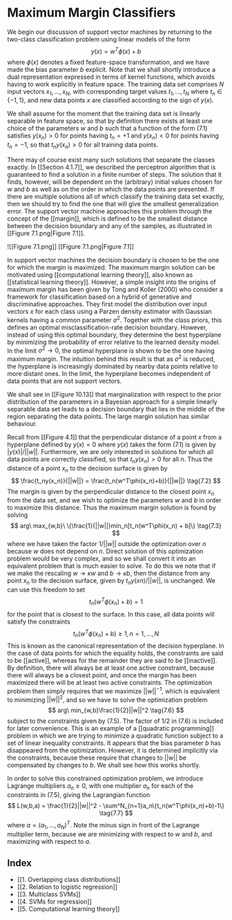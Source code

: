 # Maximum Margin Classifiers
We begin our discussion of support vector machines by returning to the two-class
classification problem using linear models of the form
$$
y(x) = w^T\phi(x)+b
\tag{7.1}
$$
where $\phi(x)$ denotes a fixed feature-space transformation, and we have made the
bias parameter *b* explicit. Note that we shall shortly introduce a dual representation
expressed in terms of kernel functions, which avoids having to work explicitly in
feature space. The training data set comprises *N* input vectors $x_1, . . . , x_N$, with
corresponding target values $t_1, . . . , t_N$ where $t_n \in \{−1, 1\}$, and new data points *x*
are classified according to the sign of $y(x)$.

We shall assume for the moment that the training data set is linearly separable in
feature space, so that by definition there exists at least one choice of the parameters *w* and *b* such that a function of the form (7.1) satisfies $y(x_n) > 0$ for points having  $t_n = +1$ and $y(x_n) < 0$ for points having $t_n = −1$, so that $t_ny(x_n) > 0$ for all training data points.

There may of course exist many such solutions that separate the classes exactly.
In [[Section 4.1.7]], we described the perceptron algorithm that is guaranteed to find
a solution in a finite number of steps. The solution that it finds, however, will be
dependent on the (arbitrary) initial values chosen for *w* and *b* as well as on the
order in which the data points are presented. If there are multiple solutions all of
which classify the training data set exactly, then we should try to find the one that
will give the smallest generalization error. The support vector machine approaches
this problem through the concept of the [[margin]], which is defined to be the smallest
distance between the decision boundary and any of the samples, as illustrated in
[[Figure 7.1.png|Figure 7.1]].

![[Figure 7.1.png]]
[[Figure 7.1.png|Figure 7.1]]

In support vector machines the decision boundary is chosen to be the one for
which the margin is maximized. The maximum margin solution can be motivated using [[computational learning theory]], also known as [[statistical learning theory]]. However, a simple insight into the origins of maximum margin has been given by Tong and Koller (2000) who consider a framework for classification based on a hybrid of generative and discriminative approaches. They first model the distribution over input vectors *x* for each class using a Parzen density estimator with Gaussian kernels having a common parameter $\sigma^2$. Together with the class priors, this defines an optimal misclassification-rate decision boundary. However, instead of using this optimal boundary, they determine the best hyperplane by minimizing the probability of error relative to the learned density model. In the limit $\sigma^2 \rightarrow 0$, the optimal hyperplane is shown to be the one having maximum margin. The intuition behind this result is that as $\sigma^2$ is reduced, the hyperplane is increasingly dominated by nearby data points relative to more distant ones. In the limit, the hyperplane becomes independent of data points that are not support vectors.

We shall see in [[Figure 10.13]] that marginalization with respect to the prior distribution of the parameters in a Bayesian approach for a simple linearly separable data set leads to a decision boundary that lies in the middle of the region separating the data points. The large margin solution has similar behaviour.

Recall from [[Figure 4.1]] that the perpendicular distance of a point *x* from a hyperplane defined by $y(x) = 0$ where $y(x)$ takes the form (7.1) is given by $|y(x)|/||w||$. Furthermore, we are only interested in solutions for which all data points are correctly classified, so that $t_ny(x_n) > 0$ for all n. Thus the distance of a point $x_n$ to the decision surface is given by
$$
\frac{t_ny(x_n)}{||w||} = \frac{t_n(w^T\phi(x_n)+b)}{||w||}
\tag{7.2}
$$
The margin is given by the perpendicular distance to the closest point $x_n$ from the
data set, and we wish to optimize the parameters *w* and *b* in order to maximize this
distance. Thus the maximum margin solution is found by solving
$$
arg\ max_{w,b}\ \{\frac{1}{||w||}min_n[t_n(w^T\phi(x_n) + b]\}
\tag{7.3}
$$
where we have taken the factor $1/||w||$ outside the optimization over *n* because *w* does not depend on *n*. Direct solution of this optimization problem would be very
complex, and so we shall convert it into an equivalent problem that is much easier
to solve. To do this we note that if we make the rescaling $w \rightarrow \kappa w$ and $b \rightarrow \kappa b$,
then the distance from any point $x_n$ to the decision surface, given by $t_ny(xn)/||w||$,
is unchanged. We can use this freedom to set
$$
t_n(w^T\phi(x_n) + b) = 1
\tag{7.4}
$$
for the point that is closest to the surface. In this case, all data points will satisfy the
constraints
$$
t_n(w^T\phi(x_n) + b) \geq 1, n = 1,...,N
\tag{7.5}
$$
This is known as the canonical representation of the decision hyperplane. In the
case of data points for which the equality holds, the constraints are said to be 
[[active]], whereas for the remainder they are said to be [[inactive]]. By definition, there will always be at least one active constraint, because there will always be a closest point, and once the margin has been maximized there will be at least two active constraints. The optimization problem then simply requires that we maximize
$||w||^{−1}$, which is equivalent to minimizing $||w||^2$, and so we have to solve the optimization problem
$$
arg\ min_{w,b}\frac{1}{2}||w||^2
\tag{7.6}
$$
subject to the constraints given by (7.5). The factor of 1/2 in (7.6) is included for
later convenience. This is an example of a [[quadratic programming]] problem in which
we are trying to minimize a quadratic function subject to a set of linear inequality
constraints. It appears that the bias parameter *b* has disappeared from the optimization. However, it is determined implicitly via the constraints, because these require that changes to ||w|| be compensated by changes to *b*. We shall see how this works shortly.

In order to solve this constrained optimization problem, we introduce Lagrange multipliers $a_n \geq 0$, with one multiplier $a_n$ for each of the constraints in (7.5), giving the Lagrangian function
$$
L(w,b,a) = \frac{1}{2}||w||^2 - \sum^N_{n=1}a_n\{t_n(w^T\phi(x_n)+b)-1\}
\tag{7.7}
$$
where $a = (a_1, . . . , a_N)^T$. Note the minus sign in front of the Lagrange multiplier
term, because we are minimizing with respect to *w* and *b*, and maximizing with
respect to *a*.

## Index
- [[1. Overlapping class distributions]]
- [[2. Relation to logistic regression]]
- [[3. Multiclass SVMs]]
- [[4. SVMs for regression]]
- [[5. Computational learning theory]]